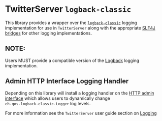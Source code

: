 TwitterServer `logback-classic`
===============================

This library provides a wrapper over the [`logback-classic`](https://www.slf4j.org/manual.html#swapping) logging 
implementation for use in `TwitterServer` along with the appropriate [SLF4J bridges](https://www.slf4j.org/legacy.html)
for other logging implementations.

NOTE:
-----

Users MUST provide a compatible version of the [Logback](https://logback.qos.ch/) logging implementation.

Admin HTTP Interface Logging Handler
------------------------------------

Depending on this library will install a logging handler on the [HTTP admin interface](https://twitter.github.io/twitter-server/Admin.html#admin-interface)
which allows users to dynamically change `ch.qos.logback.classic.Logger` log levels.

For more information see the `TwitterServer` user guide section on [Logging](https://twitter.github.io/twitter-server/Features.html#logging)


